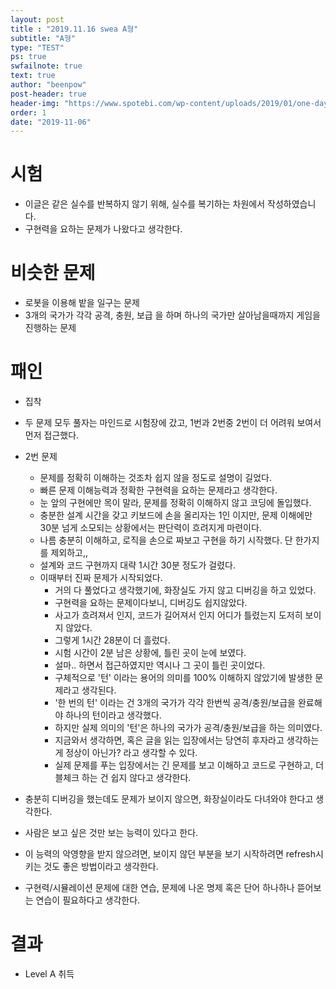 ```yaml
---
layout: post
title : "2019.11.16 swea A형"
subtitle: "A형"
type: "TEST"
ps: true
swfailnote: true
text: true
author: "beenpow"
post-header: true
header-img: "https://www.spotebi.com/wp-content/uploads/2019/01/one-day-day-one-workout-motivation-spotebi.jpg"
order: 1
date: "2019-11-06"
---
```


# 시험
- 이글은 같은 실수를 반복하지 않기 위해, 실수를 복기하는 차원에서 작성하였습니다.
- 구현력을 요하는 문제가 나왔다고 생각한다.

# 비슷한 문제

- 로봇을 이용해 밭을 일구는 문제
- 3개의 국가가 각각 공격, 충원, 보급 을 하며 하나의 국가만 살아남을때까지 게임을 진행하는 문제

# 패인

- 집착
- 두 문제 모두 풀자는 마인드로 시험장에 갔고, 1번과 2번중 2번이 더 어려워 보여서 먼저 접근했다.
- 2번 문제
    - 문제를 정확히 이해하는 것조차 쉽지 않을 정도로 설명이 길었다.
    - 빠른 문제 이해능력과 정확한 구현력을 요하는 문제라고 생각한다.
    - 눈 앞의 구현에만 목이 말라, 문제를 정확히 이해하지 않고 코딩에 돌입했다.
    - 충분한 설계 시간을 갖고 키보드에 손을 올리자는 1인 이지만, 문제 이해에만 30분 넘게 소모되는
      상황에서는 판단력이 흐려지게 마련이다.
    - 나름 충분히 이해하고, 로직을 손으로 짜보고 구현을 하기 시작했다. 단 한가지를 제외하고,,
    - 설계와 코드 구현까지 대략 1시간 30분 정도가 걸렸다.
    - 이때부터 진짜 문제가 시작되었다.
        - 거의 다 풀었다고 생각했기에, 화장실도 가지 않고 디버깅을 하고 있었다.
        - 구현력을 요하는 문제이다보니, 디버깅도 쉽지않았다.
        - 사고가 흐려져서 인지, 코드가 길어져서 인지 어디가 틀렸는지 도저히 보이지 않았다.
        - 그렇게 1시간 28분이 더 흘렀다.
        - 시험 시간이 2분 남은 상황에, 틀린 곳이 눈에 보였다.
        - 설마.. 하면서 접근하였지만 역시나 그 곳이 틀린 곳이었다.
        - 구체적으로 '턴' 이라는 용어의 의미를 100% 이해하지 않았기에 발생한 문제라고 생각된다.
        - '한 번의 턴' 이라는 건 3개의 국가가 각각 한번씩 공격/충원/보급을 완료해야 하나의 턴이라고
          생각했다.
        - 하지만 실제 의미의 '턴'은 하나의 국가가 공격/충원/보급을 하는 의미였다.
        - 지금와서 생각하면, 혹은 글을 읽는 입장에서는 당연히 후자라고 생각하는게 정상이 아닌가?
          라고 생각할 수 있다.
        - 실제 문제를 푸는 입장에서는 긴 문제를 보고 이해하고 코드로 구현하고, 더블체크 하는 건 쉽지
          않다고 생각한다.

- 충분히 디버깅을 했는데도 문제가 보이지 않으면, 화장실이라도 다녀와야 한다고 생각한다.
- 사람은 보고 싶은 것만 보는 능력이 있다고 한다.
- 이 능력의 악영향을 받지 않으려면, 보이지 않던 부분을 보기 시작하려면 refresh시키는 것도 좋은
  방법이라고 생각한다.
- 구현력/시뮬레이션 문제에 대한 연습, 문제에 나온 명제 혹은 단어 하나하나 뜯어보는 연습이 필요하다고
  생각한다.

# 결과
- Level A 취득
